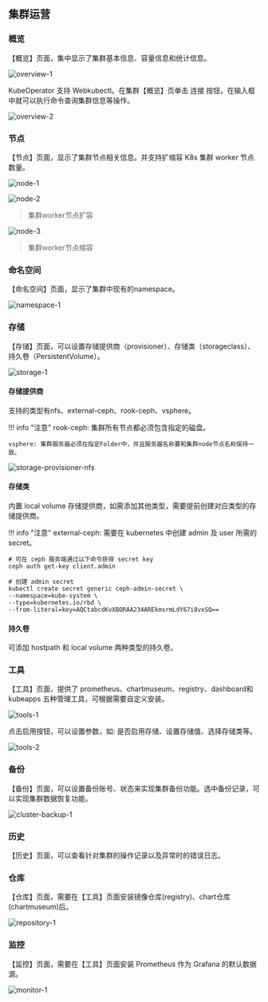 ## 集群运营

### 概览

【概览】页面，集中显示了集群基本信息、容量信息和统计信息。

![overview-1](../img/user_manual/cluster/overview-1.png)

KubeOperator 支持 Webkubectl。在集群【概览】页单击 连接 按钮，在输入框中就可以执行命令查询集群信息等操作。

![overview-2](../img/user_manual/cluster/overview-2.png)

### 节点

【节点】页面，显示了集群节点相关信息。并支持扩缩容 K8s 集群 worker 节点数量。

![node-1](../img/user_manual/cluster/node-1.png)

![node-2](../img/user_manual/cluster/node-2.png)

> 集群worker节点扩容

![node-3](../img/user_manual/cluster/node-3.png)

> 集群worker节点缩容

### 命名空间

【命名空间】页面，显示了集群中现有的namespace。

![namespace-1](../img/user_manual/cluster/namespace-1.png)

### 存储

【存储】页面，可以设置存储提供商（provisioner）、存储类（storageclass）、持久卷（PersistentVolume）。

![storage-1](../img/user_manual/cluster/storage-1.png)

#### 存储提供商

支持的类型有nfs、external-ceph、rook-ceph、vsphere。

!!! info "注意"
    rook-ceph: 集群所有节点都必须包含指定的磁盘。

    vsphere: 集群服务器必须在指定Folder中，并且服务器名称要和集群node节点名称保持一致。

![storage-provisioner-nfs](../img/user_manual/cluster/storage-provisioner-nfs.png)

#### 存储类

内置 local volume 存储提供商，如需添加其他类型，需要提前创建对应类型的存储提供商。

!!! info "注意"
        external-ceph: 需要在 kubernetes 中创建 admin 及 user 所需的 secret。

```
# 可在 ceph 服务端通过以下命令获得 secret key
ceph auth get-key client.admin

# 创建 admin secret
kubectl create secret generic ceph-admin-secret \
--namespace=kube-system \
--type=kubernetes.io/rbd \
--from-literal=key=AQCtabcdKvXBORAA234AREkmsrmLdY67i8vxSQ==
```

#### 持久卷

可添加 hostpath 和 local volume 两种类型的持久卷。

### 工具

【工具】页面，提供了 prometheus、chartmuseum、registry、dashboard和kubeapps 五种管理工具，可根据需要自定义安装。

![tools-1](../img/user_manual/cluster/tools-1.png)

点击启用按钮，可以设置参数，如: 是否启用存储、设置存储值、选择存储类等。

![tools-2](../img/user_manual/cluster/tools-2.png)

### 备份

【备份】页面，可以设置备份账号、状态来实现集群备份功能。选中备份记录，可以实现集群数据恢复功能。

![cluster-backup-1](../img/user_manual/cluster/cluster-backup-1.png)

### 历史

【历史】页面，可以查看针对集群的操作记录以及异常时的错误日志。

### 仓库

【仓库】页面，需要在【工具】页面安装镜像仓库(registry)、chart仓库(chartmuseum)后。

![repository-1](../img/user_manual/cluster/repository-1.png)

### 监控

【监控】页面，需要在【工具】页面安装 Prometheus 作为 Grafana 的默认数据源。

![monitor-1](../img/user_manual/cluster/monitor-1.png)
